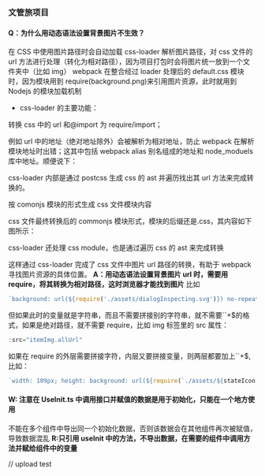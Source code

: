 ### 文管旅项目

#### Q：为什么用动态语法设置背景图片不生效？

在 CSS 中使用图片路径时会自动加载 css-loader 解析图片路径，对 css 文件的 url 方法进行处理（转化为相对路径），因为项目打包时会将图片统一放到一个文件夹中（比如 img）
webpack 在整合经过 loader 处理后的 default.css 模块时，因为模块用到 require(background.png)来引用图片资源，此时就用到 Nodejs 的模块加载机制

- css-loader 的主要功能：

转换 css 中的 url 和@import 为 require/import；

例如 url 中的地址（绝对地址除外）会被解析为相对地址，防止 webpack 在解析模块地址时出错；这其中包括 webpack alias 别名组成的地址和 node_moduels 库中地址。顺便说下：

css-loader 内部是通过 postcss 生成 css 的 ast 并遍历找出其 url 方法来完成转换的。

按 comonjs 模块的形式生成 css 文件模块内容

css 文件最终转换后的 commonjs 模块形式，模块的后缀还是.css，其内容如下图所示：

css-loader 还处理 css module，也是通过遍历 css 的 ast 来完成转换

这样通过 css-loader 完成了 css 文件中图片 url 路径的转换，有助于 webpack 寻找图片资源的具体位置。
**A：用动态语法设置背景图片 url 时，需要用 require，将其转换为相对路径，这时浏览器才能找到图片**
比如

```javascript
`background: url(${require('./assets/dialogInspecting.svg')}) no-repeat`;
```

但如果此时的变量就是字符串，而且不需要拼接别的字符串，就不需要``+$的格式，如果是绝对路径，就不需要 require，比如 img 标签里的 src 属性：

```javascript
:src="itemImg.allUrl"
```

如果在 require 的外层需要拼接字符，内层又要拼接变量，则两层都要加上``+$,比如：

```javascript
`width: 109px; height: background: url(${require(`./assets/${stateIcon.value}.svg`)}) no-repeat;`;
```

#### W: 注意在 UseInit.ts 中调用接口并赋值的数据是用于初始化，只能在一个地方使用

不能在多个组件中导出同一个初始化数据，否则该数据会在其他组件再次被赋值，导致数据混乱
**R:只引用 useInit 中的方法，不导出数据，在需要的组件中调用方法并赋给组件中的变量**

// upload test
